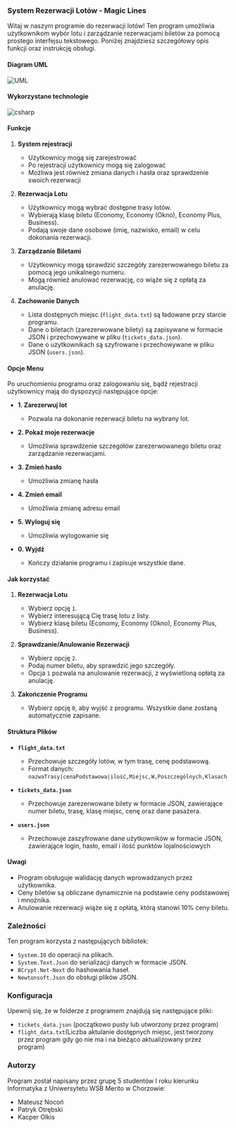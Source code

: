 ### System Rezerwacji Lotów - Magic Lines

Witaj w naszym programie do rezerwacji lotów! Ten program umożliwia użytkownikom wybór lotu i zarządzanie rezerwacjami biletów za pomocą prostego interfejsu tekstowego. Poniżej znajdziesz szczegółowy opis funkcji oraz instrukcję obsługi.

#### Diagram UML

![UML](https://github.com/sikl0/magiclines/assets/45985086/4785e64b-81ae-4b33-afc3-e52e97f4650a)

#### Wykorzystane technologie
![csharp](https://github.com/sikl0/magiclines/assets/45985086/64251bfe-714b-4019-885e-33c502ee0499)



#### Funkcje

1. **System rejestracji**
   - Użytkownicy mogą się zarejestrować
   - Po rejestracji użytkownicy mogą się zalogować
   - Możliwa jest również zmiana danych i hasła oraz sprawdzenie swoich rezerwacji
     
1. **Rezerwacja Lotu**
   - Użytkownicy mogą wybrać dostępne trasy lotów.
   - Wybierają klasę biletu (Economy, Economy (Okno), Economy Plus, Business).
   - Podają swoje dane osobowe (imię, nazwisko, email) w celu dokonania rezerwacji.

2. **Zarządzanie Biletami**
   - Użytkownicy mogą sprawdzić szczegóły zarezerwowanego biletu za pomocą jego unikalnego numeru.
   - Mogą również anulować rezerwację, co wiąże się z opłatą za anulację.

3. **Zachowanie Danych**
   - Lista dostępnych miejsc (`flight_data.txt`) są ładowane przy starcie programu.
   - Dane o biletach (zarezerwowane bilety) są zapisywane w formacie JSON i przechowywane w pliku (`tickets_data.json`).
   - Dane o użytkownikach są szyfrowane i przechowywane w pliku JSON (`users.json`). 

#### Opcje Menu

Po uruchomieniu programu oraz zalogowaniu się, bądź rejestracji użytkownicy mają do dyspozycji następujące opcje:

- **1. Zarezerwuj lot**
  - Pozwala na dokonanie rezerwacji biletu na wybrany lot.

- **2. Pokaż moje rezerwacje**
  - Umożliwia sprawdzenie szczegółów zarezerwowanego biletu oraz zarządzanie rezerwacjami.
 
- **3. Zmień hasło**
  - Umożliwia zmianę hasła
 
- **4. Zmień email**
  - Umożliwia zmianę adresu email
 
- **5. Wyloguj się**
  - Umożliwia wylogowanie się

- **0. Wyjdź**
  - Kończy działanie programu i zapisuje wszystkie dane.

#### Jak korzystać

1. **Rezerwacja Lotu**
   - Wybierz opcję `1`.
   - Wybierz interesującą Cię trasę lotu z listy.
   - Wybierz klasę biletu (Economy, Economy (Okno), Economy Plus, Business).

2. **Sprawdzanie/Anulowanie Rezerwacji**
   - Wybierz opcję `2`.
   - Podaj numer biletu, aby sprawdzić jego szczegóły.
   - Opcja `1` pozwala na anulowanie rezerwacji, z wyświetloną opłatą za anulację.

3. **Zakończenie Programu**
   - Wybierz opcję `0`, aby wyjść z programu. Wszystkie dane zostaną automatycznie zapisane.

#### Struktura Plików

- **`flight_data.txt`**
  - Przechowuje szczegóły lotów, w tym trasę, cenę podstawową.
  - Format danych: `nazwaTrasy|cenaPodstawowa|ilość,Miejsc,W,Poszczególnych,Klasach`

- **`tickets_data.json`**
  - Przechowuje zarezerwowane bilety w formacie JSON, zawierające numer biletu, trasę, klasę miejsc, cenę oraz dane pasażera.

- **`users.json`**
  - Przechowuje zaszyfrowane dane użytkowników w formacie JSON, zawierające login, hasło, email i ilość punktów lojalnościowych

#### Uwagi

- Program obsługuje walidację danych wprowadzanych przez użytkownika.
- Ceny biletów są obliczane dynamicznie na podstawie ceny podstawowej i mnożnika.
- Anulowanie rezerwacji wiąże się z opłatą, którą stanowi 10% ceny biletu.

### Zależności

Ten program korzysta z następujących bibliotek:
- `System.IO` do operacji na plikach.
- `System.Text.Json` do serializacji danych w formacie JSON.
- `BCrypt.Net-Next` do hashowania haseł.
- `Newtonsoft.Json` do obsługi plików JSON.

### Konfiguracja

Upewnij się, że w folderze z programem znajdują się następujące pliki:
- `tickets_data.json` (początkowo pusty lub utworzony przez program)
- `flight_data.txt`(Liczba aktulanie dostępnych miejsc, jest tworzony przez program gdy go nie ma i na bieżąco aktualizowany przez program)

### Autorzy

Program został napisany przez grupę 5 studentów I roku kierunku Informatyka z Uniwersytetu WSB Merito w Chorzowie:
- Mateusz Nocoń
- Patryk Otrębski
- Kacper Olkis
  
